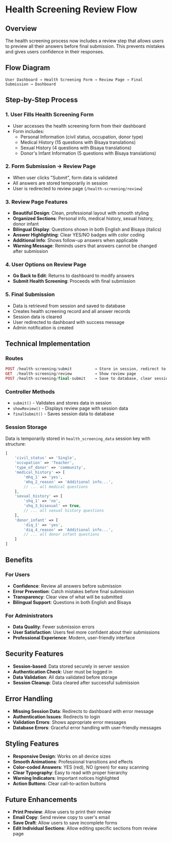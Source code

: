 # Health Screening Review Flow

## Overview
The health screening process now includes a review step that allows users to preview all their answers before final submission. This prevents mistakes and gives users confidence in their responses.

## Flow Diagram
```
User Dashboard → Health Screening Form → Review Page → Final Submission → Dashboard
```

## Step-by-Step Process

### 1. **User Fills Health Screening Form**
- User accesses the health screening form from their dashboard
- Form includes:
  - Personal Information (civil status, occupation, donor type)
  - Medical History (15 questions with Bisaya translations)
  - Sexual History (4 questions with Bisaya translations)  
  - Donor's Infant Information (5 questions with Bisaya translations)

### 2. **Form Submission → Review Page**
- When user clicks "Submit", form data is validated
- All answers are stored temporarily in session
- User is redirected to review page (`/health-screening/review`)

### 3. **Review Page Features**
- **Beautiful Design**: Clean, professional layout with smooth styling
- **Organized Sections**: Personal info, medical history, sexual history, donor infant
- **Bilingual Display**: Questions shown in both English and Bisaya (italics)
- **Answer Highlighting**: Clear YES/NO badges with color coding
- **Additional Info**: Shows follow-up answers when applicable
- **Warning Message**: Reminds users that answers cannot be changed after submission

### 4. **User Options on Review Page**
- **Go Back to Edit**: Returns to dashboard to modify answers
- **Submit Health Screening**: Proceeds with final submission

### 5. **Final Submission**
- Data is retrieved from session and saved to database
- Creates health screening record and all answer records
- Session data is cleared
- User redirected to dashboard with success message
- Admin notification is created

## Technical Implementation

### Routes
```php
POST /health-screening/submit          → Store in session, redirect to review
GET  /health-screening/review          → Show review page
POST /health-screening/final-submit    → Save to database, clear session
```

### Controller Methods
- `submit()` - Validates and stores data in session
- `showReview()` - Displays review page with session data
- `finalSubmit()` - Saves session data to database

### Session Storage
Data is temporarily stored in `health_screening_data` session key with structure:
```php
[
    'civil_status' => 'Single',
    'occupation' => 'Teacher',
    'type_of_donor' => 'community',
    'medical_history' => [
        'mhq_1' => 'yes',
        'mhq_2_reason' => 'Additional info...',
        // ... all medical questions
    ],
    'sexual_history' => [
        'shq_1' => 'no',
        'shq_3_bisexual' => true,
        // ... all sexual history questions
    ],
    'donor_infant' => [
        'diq_1' => 'yes',
        'diq_4_reason' => 'Additional info...',
        // ... all donor infant questions
    ]
]
```

## Benefits

### For Users
- **Confidence**: Review all answers before submission
- **Error Prevention**: Catch mistakes before final submission
- **Transparency**: Clear view of what will be submitted
- **Bilingual Support**: Questions in both English and Bisaya

### For Administrators
- **Data Quality**: Fewer submission errors
- **User Satisfaction**: Users feel more confident about their submissions
- **Professional Experience**: Modern, user-friendly interface

## Security Features
- **Session-based**: Data stored securely in server session
- **Authentication Check**: User must be logged in
- **Data Validation**: All data validated before storage
- **Session Cleanup**: Data cleared after successful submission

## Error Handling
- **Missing Session Data**: Redirects to dashboard with error message
- **Authentication Issues**: Redirects to login
- **Validation Errors**: Shows appropriate error messages
- **Database Errors**: Graceful error handling with user-friendly messages

## Styling Features
- **Responsive Design**: Works on all device sizes
- **Smooth Animations**: Professional transitions and effects
- **Color-coded Answers**: YES (red), NO (green) for easy scanning
- **Clear Typography**: Easy to read with proper hierarchy
- **Warning Indicators**: Important notices highlighted
- **Action Buttons**: Clear call-to-action buttons

## Future Enhancements
- **Print Preview**: Allow users to print their review
- **Email Copy**: Send review copy to user's email
- **Save Draft**: Allow users to save incomplete forms
- **Edit Individual Sections**: Allow editing specific sections from review page
